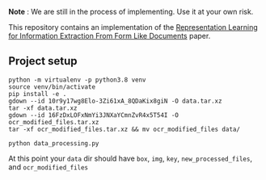 **Note** : We are still in the process of implementing. Use it at your own risk.


This repository contains an implementation of the [Representation Learning for Information Extraction From Form Like Documents](https://storage.googleapis.com/pub-tools-public-publication-data/pdf/59f3bb33216eae711b36f3d8b3ee3cc67058803f.pdf) paper.

## Project setup
```
python -m virtualenv -p python3.8 venv
source venv/bin/activate
pip install -e .
gdown --id 10r9y17wg8Elo-3Zi61xA_8QDaKix8giN -O data.tar.xz
tar -xf data.tar.xz
gdown --id 16FzDxLOFxNmYi3JNXaYCmnZvR4x5T54I -O ocr_modified_files.tar.xz
tar -xf ocr_modified_files.tar.xz && mv ocr_modified_files data/

python data_processing.py
```

At this point your `data` dir should have `box`, `img`, `key`, `new_processed_files`, and `ocr_modified_files`
